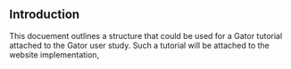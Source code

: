 ## Introduction

This docuement outlines a structure that could be used for a Gator tutorial attached to the Gator user study.  Such a tutorial will be attached to the website implementation, 











































